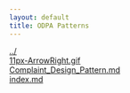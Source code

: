 ```yaml
---
layout: default
title: ODPA Patterns
---
```

  
[../](../)  
[11px-ArrowRight.gif](./11px-ArrowRight.gif)  
[Complaint_Design_Pattern.md](./Complaint_Design_Pattern.md)  
[index.md](./index.md)  
